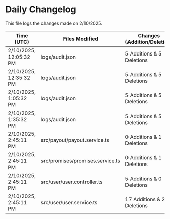 # Daily Changelog

This file logs the changes made on 2/10/2025.

| Time (UTC)             | Files Modified                    | Changes (Addition/Deletion) |
|------------------------|-----------------------------------|-----------------------------|
| 2/10/2025, 12:05:32 PM | logs/audit.json | 5 Additions & 5 Deletions |
| 2/10/2025, 12:35:32 PM | logs/audit.json | 5 Additions & 5 Deletions|
| 2/10/2025, 1:05:32 PM | logs/audit.json | 5 Additions & 5 Deletions|
| 2/10/2025, 1:35:32 PM | logs/audit.json | 5 Additions & 5 Deletions|
| 2/10/2025, 2:45:11 PM | src/payout/payout.service.ts | 0 Additions & 1 Deletions|
| 2/10/2025, 2:45:11 PM | src/promises/promises.service.ts | 0 Additions & 1 Deletions|
| 2/10/2025, 2:45:11 PM | src/user/user.controller.ts | 5 Additions & 0 Deletions|
| 2/10/2025, 2:45:11 PM | src/user/user.service.ts | 17 Additions & 22 Deletions|
